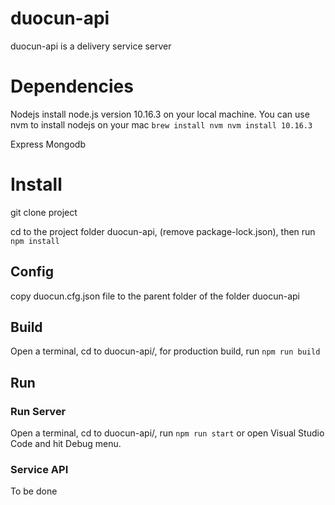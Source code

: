 # duocun-api

duocun-api is a delivery service server

# Dependencies
Nodejs
  install node.js version 10.16.3 on your local machine.
  You can use nvm to install nodejs on your mac
  `brew install nvm
  nvm install 10.16.3`
  
Express
Mongodb

# Install

git clone project

cd to the project folder duocun-api, (remove package-lock.json), then run `npm install`


## Config
copy duocun.cfg.json file to the parent folder of the folder duocun-api

## Build
Open a terminal, cd to duocun-api/, for production build, run `npm run build`


## Run

### Run Server

Open a terminal, cd to duocun-api/, run `npm run start` or open Visual Studio Code and hit Debug menu.


### Service API

To be done


